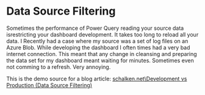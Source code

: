 # Data Source Filtering
Sometimes the performance of Power Query reading your source data isrestricting your dashboard development.
It takes too long to reload all your data.
I Recently had a case where my source was a set of log files on an Azure Blob. While developing the dashboard I often times had a very bad internet connection. This meant that any change in cleansing and preparing the data set for my dashboard meant waiting for minutes. Sometimes even not comming to a refresh. Very annoying.

This is the demo source for a blog article:
[schalken.net\Development vs Production (Data Source Filtering)](https://schalken.net/?p=65)
